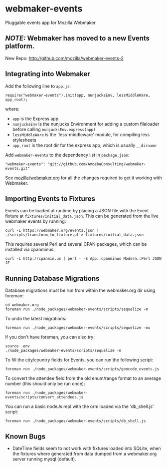 webmaker-events
===============

Pluggable events app for Mozilla Webmaker

## *NOTE:* Webmaker has moved to a new Events platform.
New Repo: http://github.com/mozilla/webmaker-events-2


Integrating into Webmaker
-------------------------
Add the following line to `app.js`:

    require("webmaker-events").init(app, nunjucksEnv, lessMiddleWare, app_root);

where:
  - `app` is the Express app
  - `nunjucksEnv` is the nunjucks Environment for adding a custom fileloader
    before calling `nunjucksEnv.express(app)`
  - `lessMiddleWare` is the 'less-middleware' module, for compiling less
    stylesheets
  - `app_root` is the root dir for the express app, which is usually `__dirname`

Add `webmaker-events` to the dependency list in `package.json`:

    "webmaker-events": "git://github.com/AmoebaConsulting/webmaker-events.git"

See [mozilla/webmaker.org](
  https://github.com/mozilla/webmaker.org/blob/master/app.js#L70
) for all the changes required to get it working with Webmaker.

Importing Events to Fixtures
----------------------------
Events can be loaded at runtime by placing a JSON file with the Event fixture
at `fixtures/initial_data.json`. This can be generated from the live webmaker
events by running:

    curl -L https://webmaker.org/events.json | ./scripts/transform_to_fixture.pl > fixtures/initial_data.json

This requires several Perl and several CPAN packages, which can be installed
via cpanminus:

    curl -L http://cpanmin.us | perl - -S App::cpanminus Modern::Perl JSON JE

Running Database Migrations
---------------------------
Database migrations must be run from within the webmaker.org dir using foreman:

    cd webmaker.org
    foreman run ./node_packages/webmaker-events/scripts/sequelize -m

To undo the latest migrations:

    foreman run ./node_packages/webmaker-events/scripts/sequelize -mu

If you don't have foreman, you can also try:

    source .env
    ./node_packages/webmaker-events/scripts/sequelize -m

To fill the city/country fields for Events, you can run the following script:

    foreman run ./node_packages/webmaker-events/scripts/geocode_events.js

To convert the attendee field from the old enum/range format to an average number (this should only be run once):

    foreman run ./node_packages/webmaker-events/scripts/convert_attendees.js

You can run a basic nodeJs repl with the orm loaded via the 'db_shell.js' script:

    foreman run ./node_packages/webmaker-events/scripts/db_shell.js


Known Bugs
----------

  - DateTime fields seem to not work with fixtures loaded into SQLite, when
    the fixtures where generated from data dumped from a webmaker.org server
    running mysql (default).
